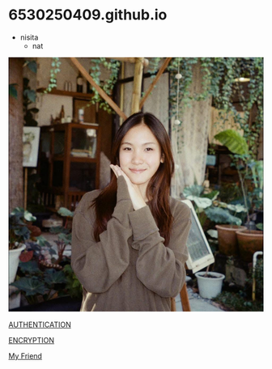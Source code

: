 # 6530250409.github.io

- nisita
  - nat

![alt text](IMG_6729.jpeg)

[AUTHENTICATION](authentication)

[ENCRYPTION](encryption)

[My Friend](https://github.com/Tintin1906/6530250425.github.io)
